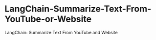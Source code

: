 # LangChain-Summarize-Text-From-YouTube-or-Website
LangChain: Summarize Text From YouTube and Website
